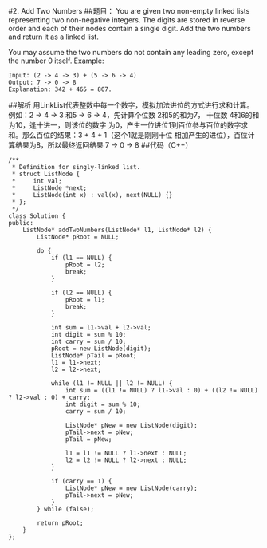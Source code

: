 #2. Add Two Numbers
##题目：
You are given two non-empty linked lists representing two non-negative integers. The digits are stored in reverse order and each of their nodes contain a single digit. Add the two numbers and return it as a linked list.

You may assume the two numbers do not contain any leading zero, except the number 0 itself.
Example:
```
Input: (2 -> 4 -> 3) + (5 -> 6 -> 4)
Output: 7 -> 0 -> 8
Explanation: 342 + 465 = 807.
```
##解析
用LinkList代表整数中每一个数字，模拟加法进位的方式进行求和计算。例如：2 -> 4 -> 3
和5 -> 6 -> 4，先计算个位数 2和5的和为7， 十位数 4和6的和为10，逢十进一，则该位的数字
为0，产生一位进位1到百位参与百位的数字求和。那么百位的结果：3 + 4 + 1（这个1就是刚刚十位
相加产生的进位），百位计算结果为8，所以最终返回结果 7 -> 0 -> 8
##代码（C++）
```
/**
 * Definition for singly-linked list.
 * struct ListNode {
 *     int val;
 *     ListNode *next;
 *     ListNode(int x) : val(x), next(NULL) {}
 * };
 */
class Solution {
public:
    ListNode* addTwoNumbers(ListNode* l1, ListNode* l2) {
        ListNode* pRoot = NULL;
        
        do {
            if (l1 == NULL) {
                pRoot = l2;
                break;
            } 
            
            if (l2 == NULL) {
                pRoot = l1;
                break;
            }
            
            int sum = l1->val + l2->val;
            int digit = sum % 10;
            int carry = sum / 10;
            pRoot = new ListNode(digit);
            ListNode* pTail = pRoot;
            l1 = l1->next;
            l2 = l2->next;

            while (l1 != NULL || l2 != NULL) {
                int sum = ((l1 != NULL) ? l1->val : 0) + ((l2 != NULL) ? l2->val : 0) + carry;
                int digit = sum % 10;
                carry = sum / 10;
                
                ListNode* pNew = new ListNode(digit);
                pTail->next = pNew;
                pTail = pNew;
                
                l1 = l1 != NULL ? l1->next : NULL;
                l2 = l2 != NULL ? l2->next : NULL;
            }
            
            if (carry == 1) {
                ListNode* pNew = new ListNode(carry);
                pTail->next = pNew;
            }
        } while (false);
        
        return pRoot;
    }
};
```
